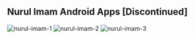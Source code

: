 **Nurul Imam Android Apps [Discontinued]**
---
![nurul-imam-1](https://user-images.githubusercontent.com/51102459/99134779-d86a8c80-2651-11eb-807b-300232abe0ee.jpg)
![nurul-imam-2](https://user-images.githubusercontent.com/51102459/99134786-e1f3f480-2651-11eb-8146-fdae000b772a.jpg)
![nurul-imam-3](https://user-images.githubusercontent.com/51102459/99134805-ecae8980-2651-11eb-936e-8a86e3827afc.jpg)
